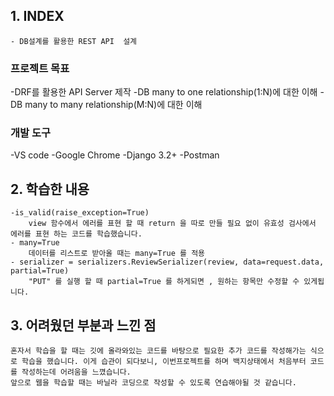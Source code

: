 ## **1. INDEX**       
    - DB설계를 활용한 REST API  설계
### 프로젝트 목표
-DRF를 활용한 API Server 제작
-DB many to one relationship(1:N)에 대한 이해
-DB many to many relationship(M:N)에 대한 이해
    
### 개발 도구
-VS code
-Google Chrome
-Django 3.2+
-Postman

## **2. 학습한 내용**
    -is_valid(raise_exception=True)
        view 함수에서 에러를 표현 할 때 return 을 따로 만들 필요 없이 유효성 검사에서 에러를 표현 하는 코드를 학습했습니다.
    - many=True
        데이터를 리스트로 받아올 때는 many=True 를 적용 
    - serializer = serializers.ReviewSerializer(review, data=request.data, partial=True)
        "PUT" 를 실행 할 때 partial=True 를 하게되면 , 원하는 항목만 수정할 수 있게됩니다.

## **3. 어려웠던 부분과 느낀 점**
    혼자서 학습을 할 때는 깃에 올라와있는 코드를 바탕으로 필요한 추가 코드를 작성해가는 식으로 학습을 했습니다. 이게 습관이 되다보니, 이번프로젝트를 하며 백지상태에서 처음부터 코드를 작성하는데 어려움을 느꼈습니다. 
    앞으로 웹을 학습할 때는 바닐라 코딩으로 작성할 수 있도록 연습해야될 것 같습니다. 
    
